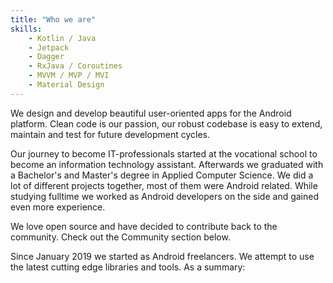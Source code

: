 ```yaml
---
title: "Who we are"
skills:
    - Kotlin / Java
    - Jetpack
    - Dagger
    - RxJava / Coroutines
    - MVVM / MVP / MVI
    - Material Design
---
```


<p>We design and develop beautiful user-oriented apps for the Android platform. Clean code is our passion, our robust codebase is easy to extend, maintain and test for future development cycles.</p>
<p>Our journey to become IT-professionals started at the vocational school to become an information technology assistant. Afterwards we graduated with a Bachelor's and Master's degree in Applied Computer Science. We did a lot of different projects together, most of them were Android related. While studying fulltime we worked as Android developers on the side and gained even more experience.</p>
<p>We love open source and have decided to contribute back to the community. Check out the Community section below. </p>
<p>Since January 2019 we started as Android freelancers. We attempt to use the latest cutting edge libraries and tools. As a summary:</p>

